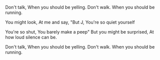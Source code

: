 Don't talk,
When you should be yelling.
Don't walk.
When you should be running.

You might look,
At me and say,
"But J,
You're so quiet yourself

You're so shut,
You barely make a peep"
But you might be surprised,
At how loud silence can be.

Don't talk,
When you should be yelling.
Don't walk.
When you should be running.

